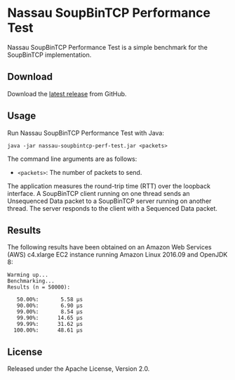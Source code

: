 # Nassau SoupBinTCP Performance Test

Nassau SoupBinTCP Performance Test is a simple benchmark for the SoupBinTCP
implementation.

## Download

Download the [latest release][] from GitHub.

  [latest release]: https://github.com/paritytrading/nassau/releases/latest

## Usage

Run Nassau SoupBinTCP Performance Test with Java:

```
java -jar nassau-soupbintcp-perf-test.jar <packets>
```

The command line arguments are as follows:

- `<packets>`: The number of packets to send.

The application measures the round-trip time (RTT) over the loopback
interface. A SoupBinTCP client running on one thread sends an Unsequenced
Data packet to a SoupBinTCP server running on another thread. The server
responds to the client with a Sequenced Data packet.

## Results

The following results have been obtained on an Amazon Web Services (AWS)
c4.xlarge EC2 instance running Amazon Linux 2016.09 and OpenJDK 8:

```
Warming up...
Benchmarking...
Results (n = 50000):

   50.00%:       5.58 µs
   90.00%:       6.90 µs
   99.00%:       8.54 µs
   99.90%:      14.65 µs
   99.99%:      31.62 µs
  100.00%:      48.61 µs
```

## License

Released under the Apache License, Version 2.0.
